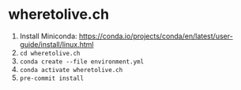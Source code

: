 # wheretolive.ch

1. Install Miniconda: https://conda.io/projects/conda/en/latest/user-guide/install/linux.html
2. `cd wheretolive.ch`
3. `conda create --file environment.yml`
4. `conda activate wheretolive.ch`
5. `pre-commit install`